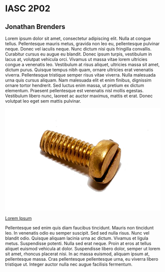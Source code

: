 # IASC 2P02
## Jonathan Brenders



Lorem ipsum dolor sit amet, consectetur adipiscing elit. Nulla at congue tellus. Pellentesque mauris metus, gravida non leo eu, pellentesque pulvinar neque. Donec vel iaculis neque. Nunc dictum nisi quis fringilla convallis. Curabitur cursus eu augue eu blandit. Donec ipsum turpis, vestibulum in lacus at, volutpat vehicula orci. Vivamus ut massa vitae lorem ultricies congue a venenatis leo. Vestibulum at risus aliquet, ultricies massa sit amet, dictum purus. Quisque tempus nibh quam, ornare ultricies erat venenatis viverra. Pellentesque tristique semper risus vitae viverra. Nulla malesuada urna quis cursus aliquam. Nam malesuada elit et enim finibus, dignissim ornare tortor hendrerit. Sed luctus enim massa, ut pretium ex dictum elementum. Praesent pellentesque est venenatis nisl mollis egestas. Vestibulum libero nunc, laoreet ac auctor maximus, mattis et erat. Donec volutpat leo eget sem mattis pulvinar.

![](images/screw-272889_960_720.jpg)

[Lorem Ipsum](http://lipsum.com/feed/html)

Pellentesque sed enim quis diam faucibus tincidunt. Mauris non tincidunt leo. In venenatis odio eu semper suscipit. Sed sed nulla risus. Nunc vel blandit odio. Quisque aliquam lacinia urna ac dictum. Vivamus et ligula metus. Suspendisse potenti. Nulla sed erat neque. Proin at eros at tellus aliquet euismod vehicula at dolor. Suspendisse libero dolor, semper ut lorem sit amet, rhoncus placerat nisi. In ac massa euismod, aliquam ipsum at, pellentesque massa. Cras pellentesque pellentesque urna, eu viverra libero tristique ut. Integer auctor nulla nec augue facilisis fermentum. 
